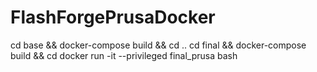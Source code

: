 # FlashForgePrusaDocker

cd base && docker-compose build && cd ..
cd final && docker-compose build && cd 
docker run -it --privileged final_prusa bash

